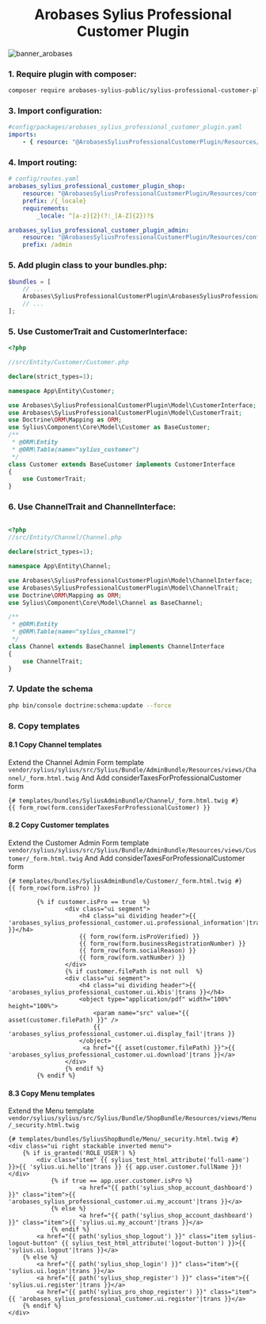 <h1 align="center">Arobases Sylius Professional Customer Plugin</h1>

![banner_arobases](https://user-images.githubusercontent.com/39689570/219096311-e5b17eaf-25d9-4194-9907-d11db858873f.jpg)



### 1. Require plugin with composer:
```sh
composer require arobases-sylius-public/sylius-professional-customer-plugin
```
### 3. Import configuration:
```yml
#config/packages/arobases_sylius_professional_customer_plugin.yaml
imports:
    - { resource: "@ArobasesSyliusProfessionalCustomerPlugin/Resources/config/config.yaml" }
```

### 4. Import routing:
```yml
# config/routes.yaml
arobases_sylius_professional_customer_plugin_shop:
    resource: "@ArobasesSyliusProfessionalCustomerPlugin/Resources/config/shop_routing.yml"
    prefix: /{_locale}
    requirements:
        _locale: ^[a-z]{2}(?:_[A-Z]{2})?$

arobases_sylius_professional_customer_plugin_admin:
    resource: "@ArobasesSyliusProfessionalCustomerPlugin/Resources/config/admin_routing.yml"
    prefix: /admin

```
### 5. Add plugin class to your bundles.php:
```php
$bundles = [
    // ...
    Arobases\SyliusProfessionalCustomerPlugin\ArobasesSyliusProfessionalCustomerPlugin::class => ['all' => true],
    // ...
];
```
### 5. Use CustomerTrait and CustomerInterface:
```php
<?php

//src/Entity/Customer/Customer.php

declare(strict_types=1);

namespace App\Entity\Customer;

use Arobases\SyliusProfessionalCustomerPlugin\Model\CustomerInterface;
use Arobases\SyliusProfessionalCustomerPlugin\Model\CustomerTrait;
use Doctrine\ORM\Mapping as ORM;
use Sylius\Component\Core\Model\Customer as BaseCustomer;
/**
 * @ORM\Entity
 * @ORM\Table(name="sylius_customer")
 */
class Customer extends BaseCustomer implements CustomerInterface
{
    use CustomerTrait;
}

```
### 6. Use ChannelTrait and ChannelInterface:

```php

<?php
//src/Entity/Channel/Channel.php

declare(strict_types=1);

namespace App\Entity\Channel;

use Arobases\SyliusProfessionalCustomerPlugin\Model\ChannelInterface;
use Arobases\SyliusProfessionalCustomerPlugin\Model\ChannelTrait;
use Doctrine\ORM\Mapping as ORM;
use Sylius\Component\Core\Model\Channel as BaseChannel;

/**
 * @ORM\Entity
 * @ORM\Table(name="sylius_channel")
 */
class Channel extends BaseChannel implements ChannelInterface
{
    use ChannelTrait;
}
```
### 7. Update the schema

```bash
php bin/console doctrine:schema:update --force
```
### 8. Copy templates

#### 8.1 Copy Channel templates

Extend the Channel Admin Form template 
`vendor/sylius/sylius/src/Sylius/Bundle/AdminBundle/Resources/views/Channel/_form.html.twig`
And Add considerTaxesForProfessionalCustomer form
```twig
{# templates/bundles/SyliusAdminBundle/Channel/_form.html.twig #}
{{ form_row(form.considerTaxesForProfessionalCustomer) }}
```

#### 8.2 Copy Customer templates

Extend the Customer Admin Form template
`vendor/sylius/sylius/src/Sylius/Bundle/AdminBundle/Resources/views/Customer/_form.html.twig`
And Add considerTaxesForProfessionalCustomer form
```twig
{# templates/bundles/SyliusAdminBundle/Customer/_form.html.twig #}
{{ form_row(form.isPro) }}
```

```twig
        {% if customer.isPro == true  %}
                <div class="ui segment">
                    <h4 class="ui dividing header">{{ 'arobases_sylius_professional_customer.ui.professional_information'|trans }}</h4>
                    {{ form_row(form.isProVerified) }}
                    {{ form_row(form.businessRegistrationNumber) }}
                    {{ form_row(form.socialReason) }}
                    {{ form_row(form.vatNumber) }}
                </div>
                {% if customer.filePath is not null  %}
                <div class="ui segment">
                    <h4 class="ui dividing header">{{ 'arobases_sylius_professional_customer.ui.kbis'|trans }}</h4>
                    <object type="application/pdf" width="100%" height="100%">
                        <param name="src" value="{{ asset(customer.filePath) }}" />
                        {{ 'arobases_sylius_professional_customer.ui.display_fail'|trans }}
                    </object>
                     <a href="{{ asset(customer.filePath) }}">{{ 'arobases_sylius_professional_customer.ui.download'|trans }}</a>
                </div>
                {% endif %}
        {% endif %}

```

#### 8.3 Copy Menu templates
Extend the Menu template
`vendor/sylius/sylius/src/Sylius/Bundle/ShopBundle/Resources/views/Menu/_security.html.twig`
```twig
{# templates/bundles/SyliusShopBundle/Menu/_security.html.twig #}
<div class="ui right stackable inverted menu">
    {% if is_granted('ROLE_USER') %}
        <div class="item" {{ sylius_test_html_attribute('full-name') }}>{{ 'sylius.ui.hello'|trans }} {{ app.user.customer.fullName }}!</div>
            {% if true == app.user.customer.isPro %}
                    <a href="{{ path('sylius_shop_account_dashboard') }}" class="item">{{ 'arobases_sylius_professional_customer.ui.my_account'|trans }}</a>
            {% else %}
                    <a href="{{ path('sylius_shop_account_dashboard') }}" class="item">{{ 'sylius.ui.my_account'|trans }}</a>
            {% endif %}
        <a href="{{ path('sylius_shop_logout') }}" class="item sylius-logout-button" {{ sylius_test_html_attribute('logout-button') }}>{{ 'sylius.ui.logout'|trans }}</a>
    {% else %}
        <a href="{{ path('sylius_shop_login') }}" class="item">{{ 'sylius.ui.login'|trans }}</a>
        <a href="{{ path('sylius_shop_register') }}" class="item">{{ 'sylius.ui.register'|trans }}</a>
        <a href="{{ path('sylius_pro_shop_register') }}" class="item">{{ 'arobases_sylius_professional_customer.ui.register'|trans }}</a>
    {% endif %}
</div>
```
